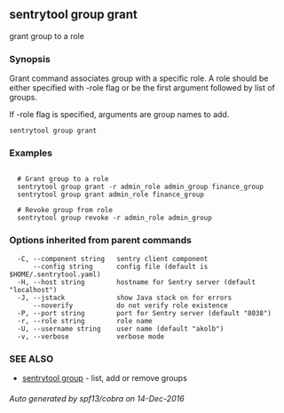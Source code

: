## sentrytool group grant

grant group to a role

### Synopsis


Grant command associates group with a specific role.
A role should be either specified with -role flag or be the first argument
followed by list of groups.

If -role flag is specified, arguments are group names to add.

```
sentrytool group grant
```

### Examples

```

  # Grant group to a role
  sentrytool group grant -r admin_role admin_group finance_group
  sentrytool group grant admin_role finance_group

  # Revoke group from role
  sentrytool group revoke -r admin_role admin_group
```

### Options inherited from parent commands

```
  -C, --component string   sentry client component
      --config string      config file (default is $HOME/.sentrytool.yaml)
  -H, --host string        hostname for Sentry server (default "localhost")
  -J, --jstack             show Java stack on for errors
      --noverify           do not verify role existence
  -P, --port string        port for Sentry server (default "8038")
  -r, --role string        role name
  -U, --username string    user name (default "akolb")
  -v, --verbose            verbose mode
```

### SEE ALSO
* [sentrytool group](sentrytool_group.md)	 - list, add or remove groups

###### Auto generated by spf13/cobra on 14-Dec-2016
